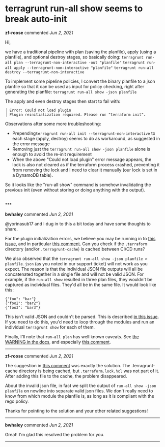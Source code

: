 # terragrunt run-all show seems to break auto-init

**zf-roose** commented *Jun 2, 2021*

Hi,

we have a traditional pipeline with plan (saving the planfile), apply (using a planfile), and optional destroy stages, so basically doing:
`terragrunt run-all plan --terragrunt-non-interactive -out "planfile"`
`terragrunt run-all apply --terragrunt-non-interactive "planfile"`
`terragrunt run-all destroy --terragrunt-non-interactive`

To implement some pipeline policies, I convert the binary planfile to a json planfile so that it can be used as input for policy checking, right after generating the planfile:
`terragrunt run-all show -json planfile`

The apply and even destroy stages then start to fail with:
```
│ Error: Could not load plugin
│ Plugin reinitialization required. Please run "terraform init".
```

Observations after some more troubleshooting:
- Prepending`terragrunt run-all init --terragrunt-non-interactive` to each stage (apply, destroy) seems to do as workaround, as suggested in the error message
- Removing just the `terragrunt run-all show -json planfile` alone is enough to avoid the re-init requirement
- When the above "Could not load plugin" error message appears, the lock is also not cleared as if the terraform process crashed, preventing it from removing the lock and I need to clear it manually (our lock is set in a DynamoDB table).

So it looks like the "run-all show" command is somehow invalidating the previous init (even without storing or doing anything with the output).

<br />
***


**bwhaley** commented *Jun 2, 2021*

@yorinasub17 and I dug in to this a bit today and have some thoughts to share.

For the plugin initialization errors, we believe you may be running in to [this issue](https://github.com/hashicorp/terraform/issues/28802), and in particular [this comment](https://github.com/hashicorp/terraform/issues/28802#issuecomment-848809705). Can you check if the `.terraform` directory (and/or `.terragrunt-cache`) is cached between CI/CD runs?

We also observed that the `terragrunt run-all show -json planfile > planfile.json` (as you noted in our support ticket) will not work as you expect. The reason is that the individual JSON file outputs will all be concatenated together in a single file and will not be valid JSON. For example, if the `run-all show` resulted in three plan files, they wouldn't be captured as individual files. They'd all be in the same file. It would look like this:

```
{"foo": "bar"}
{"foo2": "bar2"}
{"foo3": "bar3"}
```

This isn't valid JSON and couldn't be parsed. This is described [in this issue](https://github.com/gruntwork-io/terragrunt/issues/1525). If you need to do this, you'd need to loop through the modules and run an individual `terragrunt show` for 
each of them.

Finally, I'll note that `run-all plan` has well known caveats. See [the WARNING in the docs](https://terragrunt.gruntwork.io/docs/reference/cli-options/#run-all), and especially [this comment](https://github.com/gruntwork-io/terragrunt/issues/720#issuecomment-497888756).
***

**zf-roose** commented *Jun 2, 2021*

The suggestion in [this comment](https://github.com/hashicorp/terraform/issues/28802#issuecomment-848809705) was exactly the solution.  The .terragrunt-cache directory is being cached, but `.terraform.lock.hcl` was not part of it.  After adding this file to the cache, the problem disappeared.

About the invalid json file, in fact we split the output of `run-all show -json planfile` on newline into separate valid json files.  We don't really need to know from which module the planfile is, as long as it is compliant with the rego policy.

Thanks for pointing to the solution and your other related suggestions!
***

**bwhaley** commented *Jun 2, 2021*

Great! I'm glad this resolved the problem for you.
***

